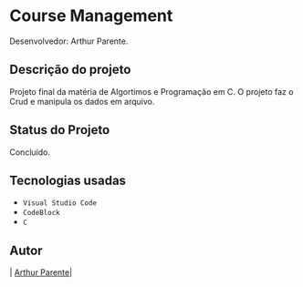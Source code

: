 # Course Management

Desenvolvedor: Arthur Parente.

## Descrição do projeto

Projeto final da matéria de Algortimos e Programação em C.
O projeto faz o Crud e manipula os dados em arquivo.

## Status do Projeto

Concluído.

## Tecnologias usadas

- `Visual Studio Code`
- `CodeBlock`
- `C`

## Autor

| [Arthur Parente</sub>](https://github.com/arthurparente26)|
